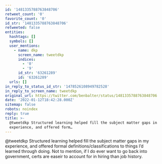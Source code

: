 ```yaml
---
id: '1481335788763848706'
retweet_count: '0'
favorite_count: '0'
id_str: '1481335788763848706'
retweeted: false
entities:
  hashtags: []
  symbols: []
  user_mentions:
    - name: dkp
      screen_name: tweetdkp
      indices:
        - '0'
        - '9'
      id_str: '63261289'
      id: '63261289'
  urls: []
in_reply_to_status_id_str: '1478526108949782528'
in_reply_to_screen_name: tweetdkp
original_url: https://twitter.com/benbalter/status/1481335788763848706
date: '2022-01-12T18:42:28.000Z'
sitemap: false
robots: noindex
reply: true
title: >-
  @tweetdkp Structured learning helped fill the subject matter gaps in my
  experience, and offered form…
---
```


@tweetdkp Structured learning helped fill the subject matter gaps in my experience, and offered formal definitions/classifications to things I’d learned through doing. Not to mention, if I do ever want to go back into government, certs are easeir to account for in hiring than job history.